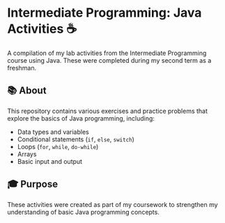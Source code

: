 # Intermediate Programming: Java Activities ☕
A compilation of my lab activities from the Intermediate Programming course using Java. These were completed during my second term as a freshman.

## 📚 About

This repository contains various exercises and practice problems that explore the basics of Java programming, including:

* Data types and variables
* Conditional statements (`if`, `else`, `switch`)
* Loops (`for`, `while`, `do-while`)
* Arrays
* Basic input and output

## 🎓 Purpose

These activities were created as part of my coursework to strengthen my understanding of basic Java programming concepts.
